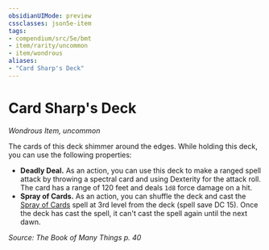 ```yaml
---
obsidianUIMode: preview
cssclasses: json5e-item
tags:
- compendium/src/5e/bmt
- item/rarity/uncommon
- item/wondrous
aliases: 
- "Card Sharp's Deck"
---
```

# Card Sharp's Deck
*Wondrous Item, uncommon*  


The cards of this deck shimmer around the edges. While holding this deck, you can use the following properties:

- **Deadly Deal.** As an action, you can use this deck to make a ranged spell attack by throwing a spectral card and using Dexterity for the attack roll. The card has a range of 120 feet and deals `1d8` force damage on a hit.  
- **Spray of Cards.** As an action, you can shuffle the deck and cast the [Spray of Cards](/Systems/5e/spells/spray-of-cards-bmt.md) spell at 3rd level from the deck (spell save DC 15). Once the deck has cast the spell, it can't cast the spell again until the next dawn.  

*Source: The Book of Many Things p. 40*
